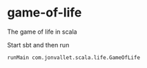 # game-of-life
The game of life in scala

Start sbt and then run
    
    runMain com.jonvallet.scala.life.GameOfLife

